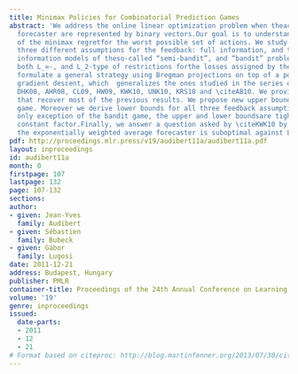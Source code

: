 ```yaml
---
title: Minimax Policies for Combinatorial Prediction Games
abstract: 'We address the online linear optimization problem when theactions of the
  forecaster are represented by binary vectors.Our goal is to understand the magnitude
  of the minimax regretfor the worst possible set of actions. We study the problemunder
  three different assumptions for the feedback: full information, and the partial
  information models of theso-called “semi-bandit”, and “bandit” problems. We consider
  both L_∞-, and L_2-type of restrictions forthe losses assigned by the adversary.We
  formulate a general strategy using Bregman projections on top of a potential-based
  gradient descent, which  generalizes the ones studied in the series of papers \citeGLLO07,
  DHK08, AHR08, CL09, HW09, KWK10, UNK10, KRS10 and \citeAB10. We provide simpleproofs
  that recover most of the previous results. We propose new upper bounds for the semi-bandit
  game. Moreover we derive lower bounds for all three feedback assumptions. With the
  only exception of the bandit game, the upper and lower boundsare tight, up to a
  constant factor.Finally, we answer a question asked by \citeKWK10 by showing that
  the exponentially weighted average forecaster is suboptimal against L_∞ adversaries.'
pdf: http://proceedings.mlr.press/v19/audibert11a/audibert11a.pdf
layout: inproceedings
id: audibert11a
month: 0
firstpage: 107
lastpage: 132
page: 107-132
sections: 
author:
- given: Jean-Yves
  family: Audibert
- given: Sébastien
  family: Bubeck
- given: Gábor
  family: Lugosi
date: 2011-12-21
address: Budapest, Hungary
publisher: PMLR
container-title: Proceedings of the 24th Annual Conference on Learning Theory
volume: '19'
genre: inproceedings
issued:
  date-parts:
  - 2011
  - 12
  - 21
# Format based on citeproc: http://blog.martinfenner.org/2013/07/30/citeproc-yaml-for-bibliographies/
---
```


